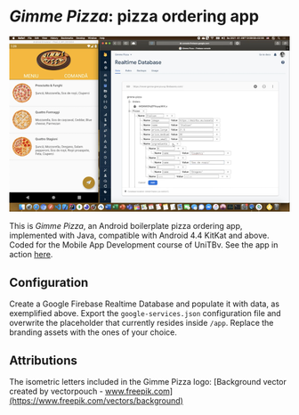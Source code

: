 # _Gimme Pizza_: pizza ordering app

![Hero](./README/hero.png)

This is _Gimme Pizza_, an Android boilerplate pizza ordering app, implemented with Java, compatible with Android 4.4 KitKat and above. Coded for the Mobile App Development course of UniTBv. See the app in action [here](https://youtube.com/embed/xCThSvJJVcM).

## Configuration

Create a Google Firebase Realtime Database and populate it with data, as exemplified above. Export the `google-services.json` configuration file and overwrite the placeholder that currently resides inside `/app`. Replace the branding assets with the ones of your choice.

## Attributions

The isometric letters included in the Gimme Pizza logo: [Background vector created by vectorpouch - www.freepik.com](https://www.freepik.com/vectors/background)